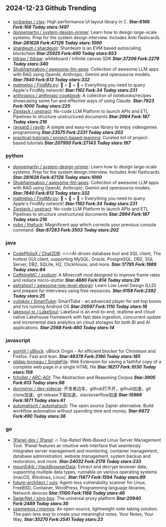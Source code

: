 ## 2024-12-23 Github Trending

### 
* [nicbarker / clay](https://github.com/nicbarker/clay): High performance UI layout library in C. ***Star:6166 Fork:168 Today stars:1497***
* [donnemartin / system-design-primer](https://github.com/donnemartin/system-design-primer): Learn how to design large-scale systems. Prep for the system design interview. Includes Anki flashcards. ***Star:281628 Fork:47126 Today stars:1090***
* [shardeum / shardeum](https://github.com/shardeum/shardeum): Shardeum is an EVM based autoscaling blockchain ***Star:25925 Fork:490 Today stars:653***
* [tldraw / tldraw](https://github.com/tldraw/tldraw): whiteboard / infinite canvas SDK ***Star:37206 Fork:2279 Today stars:340***
* [Shubhamsaboo / awesome-llm-apps](https://github.com/Shubhamsaboo/awesome-llm-apps): Collection of awesome LLM apps with RAG using OpenAI, Anthropic, Gemini and opensource models. ***Star:7840 Fork:813 Today stars:332***
* [malmeloo / FindMy.py](https://github.com/malmeloo/FindMy.py): 🍏 + 🎯 + 🐍 = Everything you need to query Apple's FindMy network! ***Star:1162 Fork:34 Today stars:231***
* [anthropics / anthropic-cookbook](https://github.com/anthropics/anthropic-cookbook): A collection of notebooks/recipes showcasing some fun and effective ways of using Claude. ***Star:7923 Fork:1000 Today stars:225***
* [Zipstack / unstract](https://github.com/Zipstack/unstract): No-code LLM Platform to launch APIs and ETL Pipelines to structure unstructured documents ***Star:2994 Fork:187 Today stars:216***
* [raysan5 / raylib](https://github.com/raysan5/raylib): A simple and easy-to-use library to enjoy videogames programming ***Star:23575 Fork:2331 Today stars:202***
* [practical-tutorials / project-based-learning](https://github.com/practical-tutorials/project-based-learning): Curated list of project-based tutorials ***Star:207950 Fork:27143 Today stars:197***

### python
* [donnemartin / system-design-primer](https://github.com/donnemartin/system-design-primer): Learn how to design large-scale systems. Prep for the system design interview. Includes Anki flashcards. ***Star:281628 Fork:47126 Today stars:1090***
* [Shubhamsaboo / awesome-llm-apps](https://github.com/Shubhamsaboo/awesome-llm-apps): Collection of awesome LLM apps with RAG using OpenAI, Anthropic, Gemini and opensource models. ***Star:7840 Fork:813 Today stars:332***
* [malmeloo / FindMy.py](https://github.com/malmeloo/FindMy.py): 🍏 + 🎯 + 🐍 = Everything you need to query Apple's FindMy network! ***Star:1162 Fork:34 Today stars:231***
* [Zipstack / unstract](https://github.com/Zipstack/unstract): No-code LLM Platform to launch APIs and ETL Pipelines to structure unstructured documents ***Star:2994 Fork:187 Today stars:216***
* [nvbn / thefuck](https://github.com/nvbn/thefuck): Magnificent app which corrects your previous console command. ***Star:87283 Fork:3503 Today stars:202***

### java
* [CodePhiliaX / Chat2DB](https://github.com/CodePhiliaX/Chat2DB): 🔥🔥🔥AI-driven database tool and SQL client, The hottest GUI client, supporting MySQL, Oracle, PostgreSQL, DB2, SQL Server, DB2, SQLite, H2, ClickHouse, and more. ***Star:17795 Fork:1989 Today stars:84***
* [CaffeineMC / sodium](https://github.com/CaffeineMC/sodium): A Minecraft mod designed to improve frame rates and reduce micro-stutter ***Star:4880 Fork:814 Today stars:29***
* [ashishps1 / awesome-low-level-design](https://github.com/ashishps1/awesome-low-level-design): Learn Low Level Design (LLD) and prepare for interviews using free resources. ***Star:9158 Fork:2392 Today stars:25***
* [yuliskov / SmartTube](https://github.com/yuliskov/SmartTube): SmartTube - an advanced player for set-top boxes and tvs running Android OS ***Star:20597 Fork:1110 Today stars:18***
* [lakesoul-io / LakeSoul](https://github.com/lakesoul-io/LakeSoul): LakeSoul is an end-to-end, realtime and cloud native Lakehouse framework with fast data ingestion, concurrent update and incremental data analytics on cloud storages for both BI and AI applications. ***Star:2568 Fork:460 Today stars:14***

### javascript
* [gorhill / uBlock](https://github.com/gorhill/uBlock): uBlock Origin - An efficient blocker for Chromium and Firefox. Fast and lean. ***Star:48378 Fork:3190 Today stars:185***
* [gildas-lormeau / SingleFile](https://github.com/gildas-lormeau/SingleFile): Web Extension for saving a faithful copy of a complete web page in a single HTML file ***Star:16217 Fork:1030 Today stars:158***
* [fchollet / ARC-AGI](https://github.com/fchollet/ARC-AGI): The Abstraction and Reasoning Corpus ***Star:3905 Fork:613 Today stars:98***
* [docmirror / dev-sidecar](https://github.com/docmirror/dev-sidecar): 开发者边车，github打不开，github加速，git clone加速，git release下载加速，stackoverflow加速 ***Star:15968 Fork:1871 Today stars:61***
* [automatisch / automatisch](https://github.com/automatisch/automatisch): The open source Zapier alternative. Build workflow automation without spending time and money. ***Star:6672 Fork:490 Today stars:36***

### go
* [1Panel-dev / 1Panel](https://github.com/1Panel-dev/1Panel): 🔥 Top-Rated Web-Based Linux Server Management Tool. 1Panel features an intuitive web interface that seamlessly integrates server management and monitoring, container management, database administration, website management, system backup and restoration, and more. ***Star:24032 Fork:2178 Today stars:233***
* [moonD4rk / HackBrowserData](https://github.com/moonD4rk/HackBrowserData): Extract and decrypt browser data, supporting multiple data types, runnable on various operating systems (macOS, Windows, Linux). ***Star:11477 Fork:1594 Today stars:89***
* [future-architect / vuls](https://github.com/future-architect/vuls): Agent-less vulnerability scanner for Linux, FreeBSD, Container, WordPress, Programming language libraries, Network devices ***Star:11100 Fork:1166 Today stars:46***
* [SagerNet / sing-box](https://github.com/SagerNet/sing-box): The universal proxy platform ***Star:20940 Fork:2489 Today stars:30***
* [usememos / memos](https://github.com/usememos/memos): An open-source, lightweight note-taking solution. The pain-less way to create your meaningful notes. Your Notes, Your Way. ***Star:35270 Fork:2541 Today stars:23***
